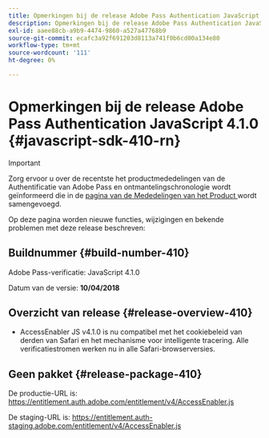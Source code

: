 ```yaml
---
title: Opmerkingen bij de release Adobe Pass Authentication JavaScript 4.1.0
description: Opmerkingen bij de release Adobe Pass Authentication JavaScript 4.1.0
exl-id: aaee88cb-a9b9-4474-9860-a527a47768b9
source-git-commit: ecafc3a92f691203d8113a741f0b6cd00a134e80
workflow-type: tm+mt
source-wordcount: '111'
ht-degree: 0%

---
```


# Opmerkingen bij de release Adobe Pass Authentication JavaScript 4.1.0 {#javascript-sdk-410-rn}

>[!IMPORTANT]
>
> Zorg ervoor u over de recentste het productmededelingen van de Authentificatie van Adobe Pass en ontmantelingschronologie wordt geïnformeerd die in de [ pagina van de Mededelingen van het Product ](/help/authentication/product-announcements.md) wordt samengevoegd.

Op deze pagina worden nieuwe functies, wijzigingen en bekende problemen met deze release beschreven:

## Buildnummer {#build-number-410}

Adobe Pass-verificatie: JavaScript 4.1.0

Datum van de versie: **10/04/2018**

## Overzicht van release {#release-overview-410}

* AccessEnabler JS v4.1.0 is nu compatibel met het cookiebeleid van derden van Safari en het mechanisme voor intelligente tracering. Alle verificatiestromen werken nu in alle Safari-browserversies.

## Geen pakket {#release-package-410}

De productie-URL is: https://entitlement.auth.adobe.com/entitlement/v4/AccessEnabler.js

De staging-URL is: https://entitlement.auth-staging.adobe.com/entitlement/v4/AccessEnabler.js

